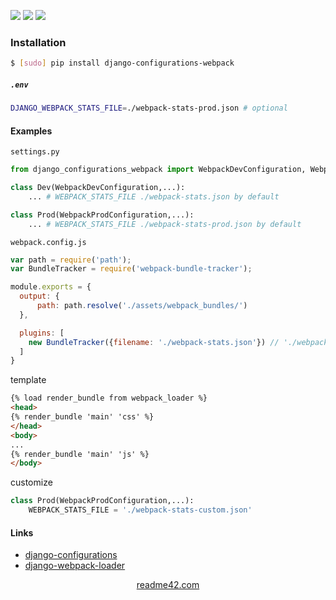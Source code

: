 <!--
https://readme42.com
-->


[![](https://img.shields.io/pypi/v/django-configurations-webpack.svg?maxAge=3600)](https://pypi.org/project/django-configurations-webpack/)
[![](https://img.shields.io/badge/License-Unlicense-blue.svg?longCache=True)](https://unlicense.org/)
[![](https://github.com/andrewp-as-is/django-configurations-webpack.py/workflows/tests42/badge.svg)](https://github.com/andrewp-as-is/django-configurations-webpack.py/actions)

### Installation
```bash
$ [sudo] pip install django-configurations-webpack
```

##### `.env`
```bash
DJANGO_WEBPACK_STATS_FILE=./webpack-stats-prod.json # optional
```

#### Examples
`settings.py`
```python
from django_configurations_webpack import WebpackDevConfiguration, WebpackProdConfiguration

class Dev(WebpackDevConfiguration,...):
    ... # WEBPACK_STATS_FILE ./webpack-stats.json by default

class Prod(WebpackProdConfiguration,...):
    ... # WEBPACK_STATS_FILE ./webpack-stats-prod.json by default
```

`webpack.config.js`
```js
var path = require('path');
var BundleTracker = require('webpack-bundle-tracker');

module.exports = {
  output: {
      path: path.resolve('./assets/webpack_bundles/')
  },

  plugins: [
    new BundleTracker({filename: './webpack-stats.json'}) // './webpack-stats-prod.json' (prod)
  ]
}
```

template
```html
{% load render_bundle from webpack_loader %}
<head>
{% render_bundle 'main' 'css' %}
</head>
<body>
...
{% render_bundle 'main' 'js' %}
</body>
```

customize
```python
class Prod(WebpackProdConfiguration,...):
    WEBPACK_STATS_FILE = './webpack-stats-custom.json'
```

#### Links
+   [django-configurations](https://github.com/jazzband/django-configurations)
+   [django-webpack-loader](https://github.com/owais/django-webpack-loader)

<p align="center">
    <a href="https://readme42.com/">readme42.com</a>
</p>